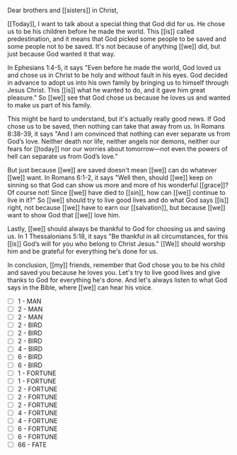 Dear brothers and [[sisters]] in Christ,

[[Today]], I want to talk about a special thing that God did for us. He chose us to be his children before he made the world. This [[is]] called predestination, and it means that God picked some people to be saved and some people not to be saved. It's not because of anything [[we]] did, but just because God wanted it that way.

In Ephesians 1:4-5, it says "Even before he made the world, God loved us and chose us in Christ to be holy and without fault in his eyes. God decided in advance to adopt us into his own family by bringing us to himself through Jesus Christ. This [[is]] what he wanted to do, and it gave him great pleasure." So [[we]] see that God chose us because he loves us and wanted to make us part of his family.

This might be hard to understand, but it's actually really good news. If God chose us to be saved, then nothing can take that away from us. In Romans 8:38-39, it says "And I am convinced that nothing can ever separate us from God’s love. Neither death nor life, neither angels nor demons, neither our fears for [[today]] nor our worries about tomorrow—not even the powers of hell can separate us from God’s love."

But just because [[we]] are saved doesn't mean [[we]] can do whatever [[we]] want. In Romans 6:1-2, it says "Well then, should [[we]] keep on sinning so that God can show us more and more of his wonderful [[grace]]? Of course not! Since [[we]] have died to [[sin]], how can [[we]] continue to live in it?" So [[we]] should try to live good lives and do what God says [[is]] right, not because [[we]] have to earn our [[salvation]], but because [[we]] want to show God that [[we]] love him.

Lastly, [[we]] should always be thankful to God for choosing us and saving us. In 1 Thessalonians 5:18, it says "Be thankful in all circumstances, for this [[is]] God’s will for you who belong to Christ Jesus." [[We]] should worship him and be grateful for everything he's done for us.

In conclusion, [[my]] friends, remember that God chose you to be his child and saved you because he loves you. Let's try to live good lives and give thanks to God for everything he's done. And let's always listen to what God says in the Bible, where [[we]] can hear his voice.

- [ ] 1 - MAN
- [ ] 2 - MAN
- [ ] 2 - MAN
- [ ] 2 - BIRD
- [ ] 2 - BIRD
- [ ] 2 - BIRD
- [ ] 4 - BIRD
- [ ] 6 - BIRD
- [ ] 6 - BIRD
- [ ] 1 - FORTUNE
- [ ] 1 - FORTUNE
- [ ] 2 - FORTUNE
- [ ] 2 - FORTUNE
- [ ] 2 - FORTUNE
- [ ] 4 - FORTUNE
- [ ] 4 - FORTUNE
- [ ] 6 - FORTUNE
- [ ] 6 - FORTUNE
- [ ] 66 - FATE